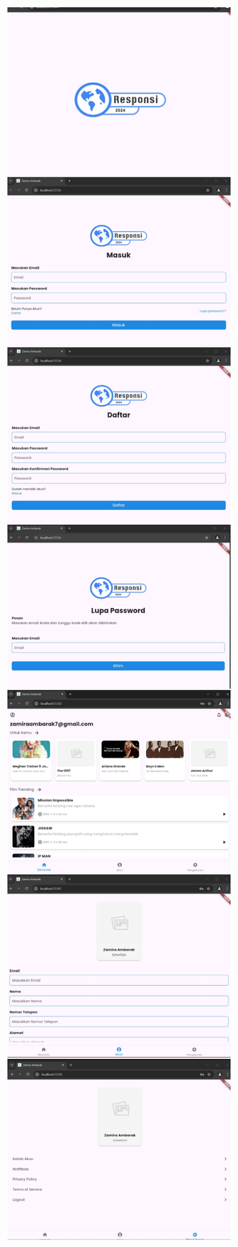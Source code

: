 <img src="./docs/SplashScreen.jpg"/>
<img src="./docs/Login.jpg"/>
<img src="./docs/Regist.jpg"/>
<img src="./docs/LupaPassword.jpg"/>
<img src="./docs/Beranda.jpg"/>
<img src="./docs/Profil.jpg"/>
<img src="./docs/Pengaturan.jpg"/>